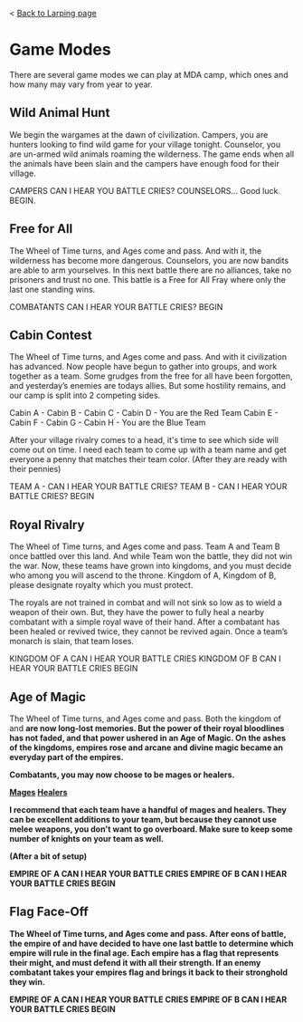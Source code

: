 < [Back to Larping page](README.md)

# Game Modes
There are several game modes we can play at MDA camp, which ones and how many may vary from year to year.

## Wild Animal Hunt
We begin the wargames at the dawn of civilization. Campers, you are hunters looking to find wild game for your village tonight. Counselor, you are un-armed wild animals roaming the wilderness. The game ends when all the animals have been slain and the campers have enough food for their village.

CAMPERS CAN I HEAR YOU BATTLE CRIES? 
COUNSELORS... Good luck. 
BEGIN.

## Free for All
The Wheel of Time turns, and Ages come and pass. And with it, the wilderness has become more dangerous. Counselors, you are now bandits are able to arm yourselves. In this next battle there are no alliances, take no prisoners and trust no one. This battle is a Free for All Fray where only the last one standing wins. 

COMBATANTS CAN I HEAR YOUR BATTLE CRIES? 
BEGIN

## Cabin Contest
The Wheel of Time turns, and Ages come and pass. And with it civilization has advanced. Now people have begun to gather into groups, and work together as a team. Some grudges from the free for all have been forgotten, and yesterday’s enemies are todays allies. But some hostility remains, and our camp is split into 2 competing sides. 

Cabin A - Cabin B - Cabin C - Cabin D - You are the Red Team
Cabin E - Cabin F - Cabin G - Cabin H - You are the Blue Team

After your village rivalry comes to a head, it's time to see which side will come out on time. I need each team to come up with a team name and get everyone a penny that matches their team color. (After they are ready with their pennies)

TEAM A - CAN I HEAR YOUR BATTLE CRIES?
TEAM B - CAN I HEAR YOUR BATTLE CRIES?
BEGIN

## Royal Rivalry
The Wheel of Time turns, and Ages come and pass. Team A and Team B once battled over this land. And while Team <winner> won the battle, they did not win the war. Now, these teams have grown into kingdoms, and you must decide who among you will ascend to the throne. Kingdom of A, Kingdom of B, please designate royalty which you must protect. 

The royals are not trained in combat and will not sink so low as to wield a weapon of their own. But, they have the power to fully heal a nearby combatant with a simple royal wave of their hand. After a combatant has been healed or revived twice, they cannot be revived again. Once a team’s monarch is slain, that team loses.

KINGDOM OF A CAN I HEAR YOUR BATTLE CRIES
KINGDOM OF B CAN I HEAR YOUR BATTLE CRIES
BEGIN

## Age of Magic
The Wheel of Time turns, and Ages come and pass. Both the kingdom of <A> and <B> are now long-lost memories. But the power of their royal bloodlines has not faded, and that power ushered in an Age of Magic. On the ashes of the kingdoms, empires rose and arcane and divine magic became an everyday part of the empires.

Combatants, you may now choose to be mages or healers. 

[Mages](README.md/#7-mages)
[Healers](README.md/#8-healers)

I recommend that each team have a handful of mages and healers. They can be excellent additions to your team, but because they cannot use melee weapons, you don't want to go overboard. Make sure to keep some number of knights on your team as well.

(After a bit of setup)

EMPIRE OF A CAN I HEAR YOUR BATTLE CRIES
EMPIRE OF B CAN I HEAR YOUR BATTLE CRIES
BEGIN


## Flag Face-Off
The Wheel of Time turns, and Ages come and pass. After eons of battle, the empire of <A> and <B> have decided to have one last battle to determine which empire will rule in the final age. Each empire has a flag that represents their might, and must defend it with all their strength. If an enemy combatant takes your empires flag and brings it back to their stronghold they win.

EMPIRE OF A CAN I HEAR YOUR BATTLE CRIES
EMPIRE OF B CAN I HEAR YOUR BATTLE CRIES
BEGIN